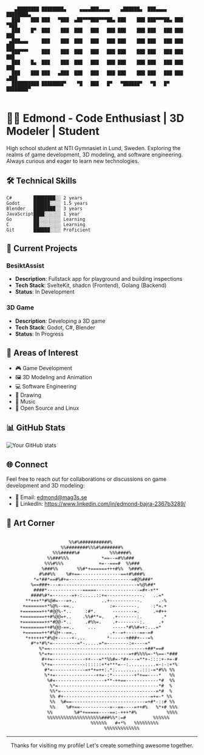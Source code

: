 <!-- To view this file with a dark background, you can use GitHub's dark mode setting -->

```

   ▄████████ ████████▄     ▄▄▄▄███▄▄▄▄    ▄██████▄  ███▄▄▄▄   ████████▄  
  ███    ███ ███   ▀███  ▄██▀▀▀███▀▀▀██▄ ███    ███ ███▀▀▀██▄ ███   ▀███ 
  ███    █▀  ███    ███  ███   ███   ███ ███    ███ ███   ███ ███    ███ 
 ▄███▄▄▄     ███    ███  ███   ███   ███ ███    ███ ███   ███ ███    ███ 
▀▀███▀▀▀     ███    ███  ███   ███   ███ ███    ███ ███   ███ ███    ███ 
  ███    █▄  ███    ███  ███   ███   ███ ███    ███ ███   ███ ███    ███ 
  ███    ███ ███   ▄███  ███   ███   ███ ███    ███ ███   ███ ███   ▄███ 
  ██████████ ████████▀    ▀█   ███   █▀   ▀██████▀   ▀█   █▀  ████████▀  
                                                                         

```

# 👨‍💻 Edmond - Code Enthusiast | 3D Modeler | Student

High school student at NTI Gymnasiet in Lund, Sweden. Exploring the realms of game development, 3D modeling, and software engineering. Always curious and eager to learn new technologies.

## 🛠️ Technical Skills

```
C#        ████████░░ 2 years
Godot     ██████░░░░ 1.5 years
Blender   ████████░░ 3 years
JavaScript████░░░░░░ 1 year
Go        ██░░░░░░░░ Learning
C         ██░░░░░░░░ Learning
Git       ██████░░░░ Proficient
```

## 🚀 Current Projects

### BesiktAssist
- **Description**: Fullstack app for playground and building inspections
- **Tech Stack**: SvelteKit, shadcn (Frontend), Golang (Backend)
- **Status**: In Development

### 3D Game
- **Description**: Developing a 3D game
- **Tech Stack**: Godot, C#, Blender
- **Status**: In Progress

## 🌟 Areas of Interest

- 🎮 Game Development
- 🖼️ 3D Modeling and Animation
- 💻 Software Engineering
- 🎨 Drawing
- 🎵 Music
- 🐧 Open Source and Linux

## 📊 GitHub Stats

![Your GitHub stats](https://github-readme-stats.vercel.app/api?username=mag3ss&show_icons=true&theme=dark)

## 🌐 Connect

Feel free to reach out for collaborations or discussions on game development and 3D modeling:

- 📧 Email: edmond@mag3s.se
- 💼 LinkedIn: https://www.linkedin.com/in/edmond-bajra-2367b3289/

## 🎨 Art Corner

```
                                                                    
                       %%#%###########%                             
                    %%########%%%#%#######%                         
                 %%%#####%#           %%%####%                      
               %%###%%%            *==--=#%%###                     
              %%%#%%%             +=--===#  %%###                   
             %###%%       %%#*+======+++#%%  %###%                  
            #%##%%    %#+==---------------==+#%###%                 
          *=*##*==#%#+=-----------------------=#@%###*              
         %==###+---=----------------------------=%@%##*             
          ####*-------------=====----------------=#+-+**            
         ####%#*=-------=+-:.....::+=-------------.   ..=*          
       **+++**#%@#=---=+..         ..+-----------.      .-%         
      +=======+*%@%--==..             :=--------.     :*=.+         
     +=======++*#@@%-*..     :#*.      --------=.     .+#++         
     +========++#%@@=+..    .%%#**=.   .+-------:.       .*         
     +========++*#@@-*..     .#%%=.    .+--------:.     .+          
     +========++#%@@-==..     ...      -----*#%%#=+:...=*           
      +======++*#%@+--==..            .+--=+-----==-=#              
       *++++++*#%@+-----+-...        *------+###+---=%              
         #*+*#%*=---------=*-.....=*=--------:=----=*               
            %*==-----------------------------------+##*==#          
            %*=+=----------------------------=+#%%%%=-*%==-*###     
             #++=------------++---=**%%#=-*#+---=**+-::::+-+=-#     
             %*+=------------::::::+*+***=--:..........=-:-:+*%     
              #*=------------=+*+=++:.*:..........:::-=*#%% %%      
              %*+=---------------++=-:*--------+*+==----*   %%      
               %#=------------------+**-++==------------*#  %%      
                %*=-------------------------------------*#  %       
                %%*=-----------------------------------=*#  %       
                %% #+--------------------------------=+=-* %%       
                %%  %#==---------------------------=+#*-::# %%      
                %%    %#+==-----------=--==----=++#%   %*+# %%%     
               %%        %#*+=====----==:-+++*#%           %%%%     
               %%%%%%%%%%%%%%%%%%%%###%%*:=#          %%%%%%        
                               %%%%%%   #+*%   %%%%%%%%%            
                                    %%%%%%%%%%%%%                   
```

---

<p align="center">Thanks for visiting my profile! Let's create something awesome together.</p>
